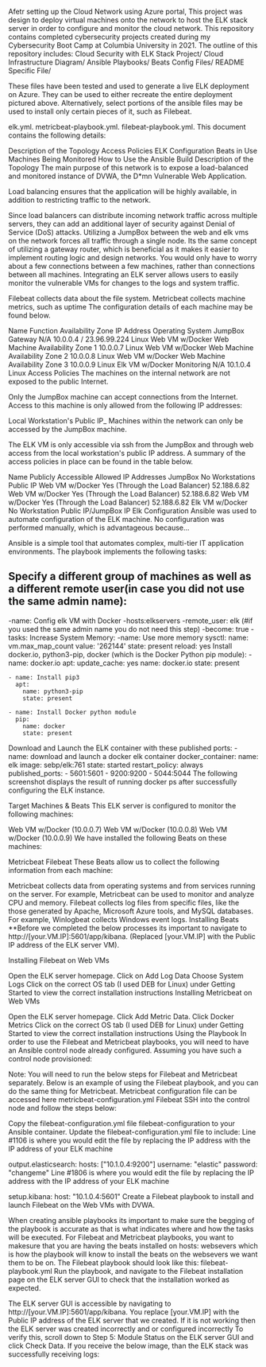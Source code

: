 Afetr setting up the Cloud Network using Azure portal, This project was design to deploy virtual machines onto the network to host the ELK stack server in order to configure and monitor the cloud network.
This repository contains completed cybersecurity projects created during my Cybersecurity Boot Camp at Columbia University in 2021. The outline of this repository includes: Cloud Security with ELK Stack Project/ Cloud Infrastructure Diagram/ Ansible Playbooks/ Beats Config Files/ README Specific File/


These files have been tested and used to generate a live ELK deployment on Azure. They can be used to either recreate the entire deployment pictured above. Alternatively, select portions of the ansible files may be used to install only certain pieces of it, such as Filebeat.

elk.yml.
metricbeat-playbook.yml.
filebeat-playbook.yml.
This document contains the following details:

Description of the Topology
Access Policies
ELK Configuration
Beats in Use
Machines Being Monitored
How to Use the Ansible Build
Description of the Topology
The main purpose of this network is to expose a load-balanced and monitored instance of DVWA, the D*mn Vulnerable Web Application.

Load balancing ensures that the application will be highly available, in addition to restricting traffic to the network.

Since load balancers can distribute incoming network traffic across multiple servers, they can add an additional layer of security against Denial of Service (DoS) attacks.
Utilizing a JumpBox between the web and elk vms on the network forces all traffic through a single node. Its the same concept of utilizing a gateway router, which is beneficial as it makes it easier to implement routing logic and design networks. You would only have to worry about a few connections between a few machines, rather than connections between all machines.
Integrating an ELK server allows users to easily monitor the vulnerable VMs for changes to the logs and system traffic.

Filebeat collects data about the file system.
Metricbeat collects machine metrics, such as uptime
The configuration details of each machine may be found below.

Name	Function	Availability Zone	IP Address	Operating System
JumpBox	Gateway	N/A	10.0.0.4 / 23.96.99.224	Linux
Web VM w/Docker	Web Machine	Availability Zone 1	10.0.0.7	Linux
Web VM w/Docker	Web Machine	Availability Zone 2	10.0.0.8	Linux
Web VM w/Docker	Web Machine	Availability Zone 3	10.0.0.9	Linux
Elk VM w/Docker	Monitoring	N/A	10.1.0.4	Linux
Access Policies
The machines on the internal network are not exposed to the public Internet.

Only the JumpBox machine can accept connections from the Internet. Access to this machine is only allowed from the following IP addresses:

Local Workstation's Public IP_
Machines within the network can only be accessed by the JumpBox machine.

The ELK VM is only accessible via ssh from the JumpBox and through web access from the local workstation's public IP address.
A summary of the access policies in place can be found in the table below.

Name	Publicly Accessible	Allowed IP Addresses
JumpBox	No	Workstations Public IP
Web VM w/Docker	Yes (Through the Load Balancer)	52.188.6.82
Web VM w/Docker	Yes (Through the Load Balancer)	52.188.6.82
Web VM w/Docker	Yes (Through the Load Balancer)	52.188.6.82
Elk VM w/Docker	No	Workstation Public IP/JumpBox IP
Elk Configuration
Ansible was used to automate configuration of the ELK machine. No configuration was performed manually, which is advantageous because...

Ansible is a simple tool that automates complex, multi-tier IT application environments.
The playbook implements the following tasks:

Specify a different group of machines as well as a different remote user(in case you did not use the same admin name):
---
-name: Config elk VM with Docker
-hosts:elkservers
-remote_user: elk (#if you used the same admin name you do not need this step)
-become: true
-tasks:
Increase System Memory:
   -name: Use more memory
    sysctl:
      name: vm.max_map_count
      value: '262144'
      state: present
      reload: yes
Install docker.io, python3-pip, docker (which is the Docker Python pip module):
    - name: docker.io
      apt:
        update_cache: yes
        name: docker.io
        state: present

    - name: Install pip3
      apt:
        name: python3-pip
        state: present

    - name: Install Docker python module
      pip:
        name: docker
        state: present
Download and Launch the ELK container with these published ports:
    - name: download and launch a docker elk container
      docker_container:
        name: elk
        image: sebp/elk:761
        state: started
        restart_policy: always
        published_ports:
          - 5601:5601
          - 9200:9200
          - 5044:5044
The following screenshot displays the result of running docker ps after successfully configuring the ELK instance.



Target Machines & Beats
This ELK server is configured to monitor the following machines:

Web VM w/Docker (10.0.0.7)
Web VM w/Docker (10.0.0.8)
Web VM w/Docker (10.0.0.9)
We have installed the following Beats on these machines:

Metricbeat
Filebeat
These Beats allow us to collect the following information from each machine:

Metricbeat collects data from operating systems and from services running on the server. For example, Metricbeat can be used to monitor and analyze CPU and memory.
Filebeat collects log files from specific files, like the those generated by Apache, Microsoft Azure tools, and MySQL databases. For example, Winlogbeat collects Windows event logs.
Installing Beats
**Before we completed the below processes its important to navigate to http://[your.VM.IP]:5601/app/kibana. (Replaced [your.VM.IP] with the Public IP address of the ELK server VM).

Installing Filebeat on Web VMs

Open the ELK server homepage.
Click on Add Log Data
Choose System Logs
Click on the correct OS tab (I used DEB for Linux) under Getting Started to view the correct installation instructions
Installing Metricbeat on Web VMs

Open the ELK server homepage.
Click Add Metric Data.
Click Docker Metrics
Click on the correct OS tab (I used DEB for Linux) under Getting Started to view the correct installation instructions
Using the Playbook
In order to use the Filebeat and Metricbeat playbooks, you will need to have an Ansible control node already configured. Assuming you have such a control node provisioned:

Note: You will need to run the below steps for Filebeat and Metricbeat separately. Below is an example of using the Filebeat playbook, and you can do the same thing for Metricbeat. Metricbeat configuration file can be accessed here metricbeat-configuration.yml
Filebeat
SSH into the control node and follow the steps below:

Copy the filebeat-configuration.yml file filebeat-configuration to your Ansible container.
Update the filebeat-configuration.yml file to include:
Line #1106 is where you would edit the file by replacing the IP address with the IP address of your ELK machine

output.elasticsearch:
hosts: ["10.1.0.4:9200"]
username: "elastic"
password: "changeme"
Line #1806 is where you would edit the file by replacing the IP address with the IP address of your ELK machine

setup.kibana:
host: "10.1.0.4:5601"
Create a Filebeat playbook to install and launch Filebeat on the Web VMs with DVWA.

When creating ansible playbooks its important to make sure the begging of the playbook is accurate as that is what indicates where and how the tasks will be executed. For Filebeat and Metricbeat playbooks, you want to makesure that you are having the beats installed on hosts: websevers which is how the playbook will know to install the beats on the websevers we want them to be on.
The Filebeat playbook should look like this: filebeat-playbook.yml
Run the playbook, and navigate to the Filebeat installation page on the ELK server GUI to check that the installation worked as expected.

The ELK server GUI is accessible by navigating to http://[your.VM.IP]:5601/app/kibana. You replace [your.VM.IP] with the Public IP address of the ELK server that we created. If it is not working then the ELK server was created incorrectly and or configured incorrectly
To verify this, scroll down to Step 5: Module Status on the ELK server GUI and click Check Data. If you receive the below image, than the ELK stack was successfully receiving logs:
